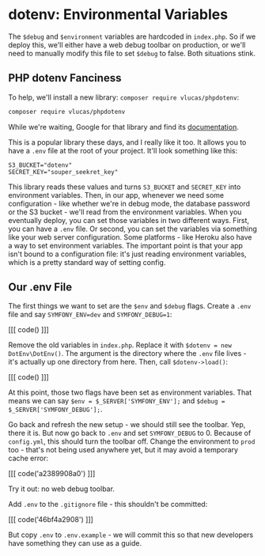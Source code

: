 # dotenv: Environmental Variables

The `$debug` and `$environment` variables are hardcoded in `index.php`. So if we
deploy this, we'll either have a web debug toolbar on production, or we'll need to
manually modify this file to set `$debug` to false. Both situations stink.

## PHP dotenv Fanciness

To help, we'll install a new library: `composer require vlucas/phpdotenv`:

```bash
composer require vlucas/phpdotenv
```

While we're waiting, Google for that library and find its
[documentation](https://github.com/vlucas/phpdotenv).

This is a popular library these days, and I really like it too. It allows you to
have a `.env` file at the root of your project. It'll look something like this:

```
S3_BUCKET="dotenv"
SECRET_KEY="souper_seekret_key"
```

This library reads these values and turns `S3_BUCKET` and `SECRET_KEY` into
environment variables. Then, in our app, whenever we need some configuration -
like whether we're in debug mode, the database password or the S3 bucket -
we'll read from the environment variables. When you eventually deploy, you can set
those variables in two different ways. First, you can have a `.env` file. Or
second, you can set the variables via something like your web server configuration.
Some platforms - like Heroku also have a way to set environment variables. The
important point is that your app isn't bound to a configuration file: it's just
reading environment variables, which is a pretty standard way of setting config.

## Our .env File

The first things we want to set are the `$env` and `$debug` flags. Create a `.env`
file and say `SYMFONY_ENV=dev` and `SYMFONY_DEBUG=1`:

[[[ code() ]]]

Remove the old variables in `index.php`. Replace it with `$dotenv = new DotEnv\DotEnv()`.
The argument is the directory where the `.env` file lives - it's actually up one
directory from here. Then, call `$dotenv->load()`:

[[[ code() ]]]

At this point, those two flags have been set as environment variables. That means
we can say `$env = $_SERVER['SYMFONY_ENV'];` and `$debug = $_SERVER['SYMFONY_DEBUG'];`.

Go back and refresh the new setup - we should still see the toolbar. Yep, there it
is. But now go back to `.env` and set `SYMFONY_DEBUG` to 0. Because of `config.yml`,
this should turn the toolbar off. Change the environment to `prod` too - that's not
being used anywhere yet, but it may avoid a temporary cache error:

[[[ code('a2389908a0') ]]]

Try it out: no web debug toolbar.

Add `.env` to the `.gitignore` file - this shouldn't be committed:

[[[ code('46bf4a2908') ]]]

But copy `.env` to `.env.example` - we will commit this so that new developers have
something they can use as a guide.

